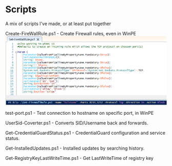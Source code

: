# Scripts
A mix of scripts I've made, or at least put together

Create-FireWallRule.ps1 - Create Firewall rules, even in WinPE
![alt text](https://raw.githubusercontent.com/MattiasC85/Scripts/master/CreateFWRule.png)

test-port.ps1  - Test connection to hostname on specific port, in WinPE

UserSid-Coverter.ps1 - Converts SID/Username back and forwards.

Get-CredentialGuardStatus.ps1 - CredentialGuard configuration and service status.

Get-InstalledUpdates.ps1 - Installed updates by searching history.

Get-RegistryKeyLastWriteTime.ps1 - Get LastWriteTime of registry key
